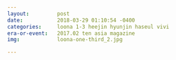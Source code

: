 ```yaml
---
layout:         post
date:           2018-03-29 01:10:54 -0400
categories:     loona 1-3 heejin hyunjin haseul vivi
era-or-event:   2017.02 ten asia magazine
img:            loona-one-third_2.jpg

---
```

